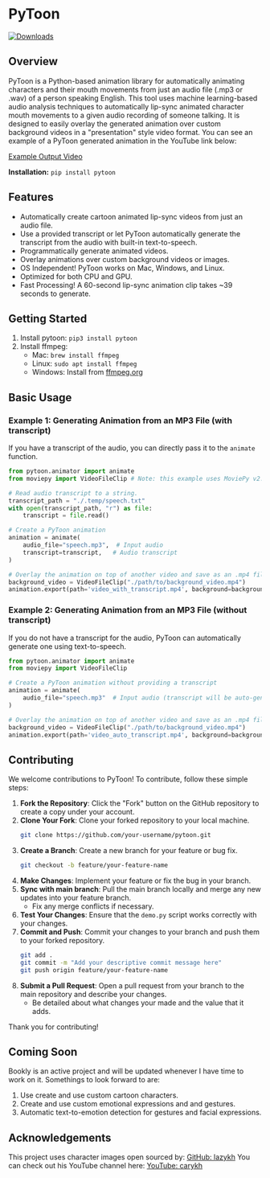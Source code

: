 
# PyToon
[![Downloads](https://static.pepy.tech/badge/pytoon)](https://pepy.tech/project/pytoon)

## Overview 
PyToon is a Python-based animation library for automatically animating characters and their mouth movements from just an audio file (.mp3 or .wav) of a person speaking English. This tool uses machine learning-based audio analysis techniques to automatically lip-sync animated character mouth movements to a given audio recording of someone talking. It is designed to easily overlay the generated animation over custom background videos in a "presentation" style video format. You can see an example of a PyToon generated animation in the YouTube link below:

[Example Output Video](https://www.youtube.com/watch?v=Sg2OBBNwF-k&ab_channel=LKerbs)

**Installation:** `pip install pytoon`

## Features
- Automatically create cartoon animated lip-sync videos from just an audio file.
- Use a provided transcript or let PyToon automatically generate the transcript from the audio with built-in text-to-speech.
- Programmatically generate animated videos.
- Overlay animations over custom background videos or images.
- OS Independent! PyToon works on Mac, Windows, and Linux.
- Optimized for both CPU and GPU.
- Fast Processing! A 60-second lip-sync animation clip takes ~39 seconds to generate.

## Getting Started 
1. Install pytoon: `pip3 install pytoon`
2. Install ffmpeg:
    - Mac: `brew install ffmpeg`
    - Linux: `sudo apt install ffmpeg`
    - Windows: Install from [ffmpeg.org](https://ffmpeg.org/download.html)

## Basic Usage

### Example 1: Generating Animation from an MP3 File (with transcript)
If you have a transcript of the audio, you can directly pass it to the `animate` function.

```python
from pytoon.animator import animate
from moviepy import VideoFileClip # Note: this example uses MoviePy v2.0.0 

# Read audio transcript to a string.
transcript_path = "./.temp/speech.txt"
with open(transcript_path, "r") as file:
    transcript = file.read()

# Create a PyToon animation 
animation = animate(
    audio_file="speech.mp3",  # Input audio
    transcript=transcript,   # Audio transcript
)

# Overlay the animation on top of another video and save as an .mp4 file.
background_video = VideoFileClip("./path/to/background_video.mp4")
animation.export(path='video_with_transcript.mp4', background=background_video, scale=0.7)
```

### Example 2: Generating Animation from an MP3 File (without transcript)
If you do not have a transcript for the audio, PyToon can automatically generate one using text-to-speech.

```python
from pytoon.animator import animate
from moviepy import VideoFileClip

# Create a PyToon animation without providing a transcript
animation = animate(
    audio_file="speech.mp3"  # Input audio (transcript will be auto-generated)
)

# Overlay the animation on top of another video and save as an .mp4 file.
background_video = VideoFileClip("./path/to/background_video.mp4")
animation.export(path='video_auto_transcript.mp4', background=background_video, scale=0.7)
```

## Contributing
We welcome contributions to PyToon! To contribute, follow these simple steps:
1. **Fork the Repository**: Click the "Fork" button on the GitHub repository to create a copy under your account.
2. **Clone Your Fork**: Clone your forked repository to your local machine.
   ```bash
   git clone https://github.com/your-username/pytoon.git
   ```
3. **Create a Branch**: Create a new branch for your feature or bug fix.
   ```bash
   git checkout -b feature/your-feature-name
   ```
4. **Make Changes**: Implement your feature or fix the bug in your branch.
6. **Sync with main branch**: Pull the main branch locally and merge any new updates into your feature branch.
    - Fix any merge conflicts if necessary.
7. **Test Your Changes**: Ensure that the `demo.py` script works correctly with your changes.
8. **Commit and Push**: Commit your changes to your branch and push them to your forked repository.
   ```bash
   git add .
   git commit -m "Add your descriptive commit message here"
   git push origin feature/your-feature-name
   ```
9. **Submit a Pull Request**: Open a pull request from your branch to the main repository and describe your changes.
    - Be detailed about what changes your made and the value that it adds.

Thank you for contributing!

## Coming Soon
Bookly is an active project and will be updated whenever I have time to work on it. Somethings to look forward to are:
1. Use create and use custom cartoon characters.
2. Create and use custom emotional expressions and and gestures.
3. Automatic text-to-emotion detection for gestures and facial expressions.

## Acknowledgements
This project uses character images open sourced by: [GitHub: lazykh](https://github.com/carykh/lazykh)
You can check out his YouTube channel here: [YouTube: carykh](https://youtube.com/@carykh)
